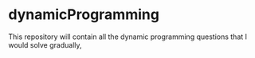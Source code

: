 # dynamicProgramming
This repository will contain all the dynamic programming questions that I would solve gradually,
